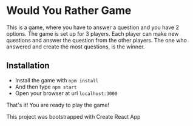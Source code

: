 # Would You Rather Game
This is a game, where you have to answer a question and you have 2 options. 
The game is set up for 3 players. Each player can make new questions and answer the question from the other players. The one who answered and create the most questions, is the winner. 


##  Installation
* Install the game with `npm install`
* And then type `npm start`
* Open your browser at url `localhost:3000`

That's it! You are ready to play the game!


This project was bootstrapped with Create React App